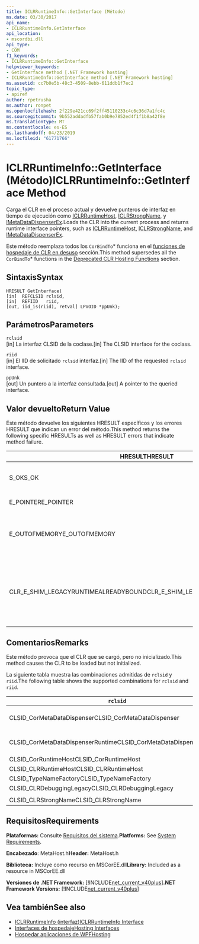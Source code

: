 ```yaml
---
title: ICLRRuntimeInfo::GetInterface (Método)
ms.date: 03/30/2017
api_name:
- ICLRRuntimeInfo.GetInterface
api_location:
- mscordbi.dll
api_type:
- COM
f1_keywords:
- ICLRRuntimeInfo::GetInterface
helpviewer_keywords:
- GetInterface method [.NET Framework hosting]
- ICLRRuntimeInfo::GetInterface method [.NET Framework hosting]
ms.assetid: cc7b0e5b-48c3-4509-8ebb-611ddb1f7ec2
topic_type:
- apiref
author: rpetrusha
ms.author: ronpet
ms.openlocfilehash: 2f229e421cc69f2ff45110233c4c6c36d7a1fc4c
ms.sourcegitcommit: 9b552addadfb57fab0b9e7852ed4f1f1b8a42f8e
ms.translationtype: MT
ms.contentlocale: es-ES
ms.lasthandoff: 04/23/2019
ms.locfileid: "61771766"
---
```

# <a name="iclrruntimeinfogetinterface-method"></a><span data-ttu-id="921ee-102">ICLRRuntimeInfo::GetInterface (Método)</span><span class="sxs-lookup"><span data-stu-id="921ee-102">ICLRRuntimeInfo::GetInterface Method</span></span>
<span data-ttu-id="921ee-103">Carga el CLR en el proceso actual y devuelve punteros de interfaz en tiempo de ejecución como [ICLRRuntimeHost](../../../../docs/framework/unmanaged-api/hosting/iclrruntimehost-interface.md), [ICLRStrongName](../../../../docs/framework/unmanaged-api/hosting/iclrstrongname-interface.md), y [IMetaDataDispenserEx](../../../../docs/framework/unmanaged-api/metadata/imetadatadispenser-interface.md).</span><span class="sxs-lookup"><span data-stu-id="921ee-103">Loads the CLR into the current process and returns runtime interface pointers, such as [ICLRRuntimeHost](../../../../docs/framework/unmanaged-api/hosting/iclrruntimehost-interface.md), [ICLRStrongName](../../../../docs/framework/unmanaged-api/hosting/iclrstrongname-interface.md), and [IMetaDataDispenserEx](../../../../docs/framework/unmanaged-api/metadata/imetadatadispenser-interface.md).</span></span>  
  
 <span data-ttu-id="921ee-104">Este método reemplaza todos los `CorBindTo`\* funciona en el [funciones de hospedaje de CLR en desuso](../../../../docs/framework/unmanaged-api/hosting/deprecated-clr-hosting-functions.md) sección.</span><span class="sxs-lookup"><span data-stu-id="921ee-104">This method supersedes all the `CorBindTo`\* functions in the [Deprecated CLR Hosting Functions](../../../../docs/framework/unmanaged-api/hosting/deprecated-clr-hosting-functions.md) section.</span></span>  
  
## <a name="syntax"></a><span data-ttu-id="921ee-105">Sintaxis</span><span class="sxs-lookup"><span data-stu-id="921ee-105">Syntax</span></span>  
  
```  
HRESULT GetInterface(  
[in]  REFCLSID rclsid,  
[in]  REFIID   riid,  
[out, iid_is(riid), retval] LPVOID *ppUnk);  
```  
  
## <a name="parameters"></a><span data-ttu-id="921ee-106">Parámetros</span><span class="sxs-lookup"><span data-stu-id="921ee-106">Parameters</span></span>  
 `rclsid`  
 <span data-ttu-id="921ee-107">[in] La interfaz CLSID de la coclase.</span><span class="sxs-lookup"><span data-stu-id="921ee-107">[in] The CLSID interface for the coclass.</span></span>  
  
 `riid`  
 <span data-ttu-id="921ee-108">[in] El IID de solicitado `rclsid` interfaz.</span><span class="sxs-lookup"><span data-stu-id="921ee-108">[in] The IID of the requested `rclsid` interface.</span></span>  
  
 `ppUnk`  
 <span data-ttu-id="921ee-109">[out] Un puntero a la interfaz consultada.</span><span class="sxs-lookup"><span data-stu-id="921ee-109">[out] A pointer to the queried interface.</span></span>  
  
## <a name="return-value"></a><span data-ttu-id="921ee-110">Valor devuelto</span><span class="sxs-lookup"><span data-stu-id="921ee-110">Return Value</span></span>  
 <span data-ttu-id="921ee-111">Este método devuelve los siguientes HRESULT específicos y los errores HRESULT que indican un error del método.</span><span class="sxs-lookup"><span data-stu-id="921ee-111">This method returns the following specific HRESULTs as well as HRESULT errors that indicate method failure.</span></span>  
  
|<span data-ttu-id="921ee-112">HRESULT</span><span class="sxs-lookup"><span data-stu-id="921ee-112">HRESULT</span></span>|<span data-ttu-id="921ee-113">Descripción</span><span class="sxs-lookup"><span data-stu-id="921ee-113">Description</span></span>|  
|-------------|-----------------|  
|<span data-ttu-id="921ee-114">S_OK</span><span class="sxs-lookup"><span data-stu-id="921ee-114">S_OK</span></span>|<span data-ttu-id="921ee-115">El método se completó correctamente.</span><span class="sxs-lookup"><span data-stu-id="921ee-115">The method completed successfully.</span></span>|  
|<span data-ttu-id="921ee-116">E_POINTER</span><span class="sxs-lookup"><span data-stu-id="921ee-116">E_POINTER</span></span>|<span data-ttu-id="921ee-117">`ppUnk` es null.</span><span class="sxs-lookup"><span data-stu-id="921ee-117">`ppUnk` is null.</span></span>|  
|<span data-ttu-id="921ee-118">E_OUTOFMEMORY</span><span class="sxs-lookup"><span data-stu-id="921ee-118">E_OUTOFMEMORY</span></span>|<span data-ttu-id="921ee-119">No hay suficiente memoria disponible para atender la solicitud.</span><span class="sxs-lookup"><span data-stu-id="921ee-119">Not enough memory is available to handle the request.</span></span>|  
|<span data-ttu-id="921ee-120">CLR_E_SHIM_LEGACYRUNTIMEALREADYBOUND</span><span class="sxs-lookup"><span data-stu-id="921ee-120">CLR_E_SHIM_LEGACYRUNTIMEALREADYBOUND</span></span>|<span data-ttu-id="921ee-121">Un runtime diferente ya estaba enlazado a la directiva de 2 activación de versión CLR heredada.</span><span class="sxs-lookup"><span data-stu-id="921ee-121">A different runtime was already bound to the legacy CLR version 2 activation policy.</span></span>|  
  
## <a name="remarks"></a><span data-ttu-id="921ee-122">Comentarios</span><span class="sxs-lookup"><span data-stu-id="921ee-122">Remarks</span></span>  
 <span data-ttu-id="921ee-123">Este método provoca que el CLR que se cargó, pero no inicializado.</span><span class="sxs-lookup"><span data-stu-id="921ee-123">This method causes the CLR to be loaded but not initialized.</span></span>  
  
 <span data-ttu-id="921ee-124">La siguiente tabla muestra las combinaciones admitidas de `rclsid` y `riid`.</span><span class="sxs-lookup"><span data-stu-id="921ee-124">The following table shows the supported combinations for `rclsid` and `riid`.</span></span>  
  
|`rclsid`|`riid`|  
|--------------|------------|  
|<span data-ttu-id="921ee-125">CLSID_CorMetaDataDispenser</span><span class="sxs-lookup"><span data-stu-id="921ee-125">CLSID_CorMetaDataDispenser</span></span>|<span data-ttu-id="921ee-126">IID_IMetaDataDispenser, IID_IMetaDataDispenserEx</span><span class="sxs-lookup"><span data-stu-id="921ee-126">IID_IMetaDataDispenser, IID_IMetaDataDispenserEx</span></span>|  
|<span data-ttu-id="921ee-127">CLSID_CorMetaDataDispenserRuntime</span><span class="sxs-lookup"><span data-stu-id="921ee-127">CLSID_CorMetaDataDispenserRuntime</span></span>|<span data-ttu-id="921ee-128">IID_IMetaDataDispenser, IID_IMetaDataDispenserEx</span><span class="sxs-lookup"><span data-stu-id="921ee-128">IID_IMetaDataDispenser, IID_IMetaDataDispenserEx</span></span>|  
|<span data-ttu-id="921ee-129">CLSID_CorRuntimeHost</span><span class="sxs-lookup"><span data-stu-id="921ee-129">CLSID_CorRuntimeHost</span></span>|<span data-ttu-id="921ee-130">IID_ICorRuntimeHost</span><span class="sxs-lookup"><span data-stu-id="921ee-130">IID_ICorRuntimeHost</span></span>|  
|<span data-ttu-id="921ee-131">CLSID_CLRRuntimeHost</span><span class="sxs-lookup"><span data-stu-id="921ee-131">CLSID_CLRRuntimeHost</span></span>|<span data-ttu-id="921ee-132">IID_ICLRRuntimeHost</span><span class="sxs-lookup"><span data-stu-id="921ee-132">IID_ICLRRuntimeHost</span></span>|  
|<span data-ttu-id="921ee-133">CLSID_TypeNameFactory</span><span class="sxs-lookup"><span data-stu-id="921ee-133">CLSID_TypeNameFactory</span></span>|<span data-ttu-id="921ee-134">IID_ITypeNameFactory</span><span class="sxs-lookup"><span data-stu-id="921ee-134">IID_ITypeNameFactory</span></span>|  
|<span data-ttu-id="921ee-135">CLSID_CLRDebuggingLegacy</span><span class="sxs-lookup"><span data-stu-id="921ee-135">CLSID_CLRDebuggingLegacy</span></span>|<span data-ttu-id="921ee-136">IID_ICorDebug</span><span class="sxs-lookup"><span data-stu-id="921ee-136">IID_ICorDebug</span></span>|  
|||  
|<span data-ttu-id="921ee-137">CLSID_CLRStrongName</span><span class="sxs-lookup"><span data-stu-id="921ee-137">CLSID_CLRStrongName</span></span>|<span data-ttu-id="921ee-138">IID_ICLRStrongName</span><span class="sxs-lookup"><span data-stu-id="921ee-138">IID_ICLRStrongName</span></span>|  
  
## <a name="requirements"></a><span data-ttu-id="921ee-139">Requisitos</span><span class="sxs-lookup"><span data-stu-id="921ee-139">Requirements</span></span>  
 <span data-ttu-id="921ee-140">**Plataformas:** Consulte [Requisitos del sistema](../../../../docs/framework/get-started/system-requirements.md).</span><span class="sxs-lookup"><span data-stu-id="921ee-140">**Platforms:** See [System Requirements](../../../../docs/framework/get-started/system-requirements.md).</span></span>  
  
 <span data-ttu-id="921ee-141">**Encabezado**: MetaHost.h</span><span class="sxs-lookup"><span data-stu-id="921ee-141">**Header:** MetaHost.h</span></span>  
  
 <span data-ttu-id="921ee-142">**Biblioteca:** Incluye como recurso en MSCorEE.dll</span><span class="sxs-lookup"><span data-stu-id="921ee-142">**Library:** Included as a resource in MSCorEE.dll</span></span>  
  
 <span data-ttu-id="921ee-143">**Versiones de .NET Framework:** [!INCLUDE[net_current_v40plus](../../../../includes/net-current-v40plus-md.md)]</span><span class="sxs-lookup"><span data-stu-id="921ee-143">**.NET Framework Versions:** [!INCLUDE[net_current_v40plus](../../../../includes/net-current-v40plus-md.md)]</span></span>  
  
## <a name="see-also"></a><span data-ttu-id="921ee-144">Vea también</span><span class="sxs-lookup"><span data-stu-id="921ee-144">See also</span></span>

- [<span data-ttu-id="921ee-145">ICLRRuntimeInfo (interfaz)</span><span class="sxs-lookup"><span data-stu-id="921ee-145">ICLRRuntimeInfo Interface</span></span>](../../../../docs/framework/unmanaged-api/hosting/iclrruntimeinfo-interface.md)
- [<span data-ttu-id="921ee-146">Interfaces de hospedaje</span><span class="sxs-lookup"><span data-stu-id="921ee-146">Hosting Interfaces</span></span>](../../../../docs/framework/unmanaged-api/hosting/hosting-interfaces.md)
- [<span data-ttu-id="921ee-147">Hospedar aplicaciones de WPF</span><span class="sxs-lookup"><span data-stu-id="921ee-147">Hosting</span></span>](../../../../docs/framework/unmanaged-api/hosting/index.md)
